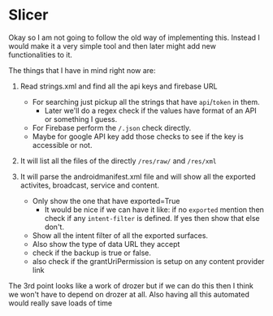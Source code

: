 # Slicer

Okay so I am not going to follow the old way of implementing this. Instead I would make it a very simple tool and then later might add new functionalities to it.

The things that I have in mind right now are:

1) Read strings.xml and find all the api keys and firebase URL
    - For searching just pickup all the strings that have `api`/`token` in them.
        + Later we'll do a regex check if the values have format of an API or something I guess.
    - For Firebase perform the `/.json` check directly.
    - Maybe for google API key add those checks to see if the key is accessible or not.

2) It will list all the files of the directly `/res/raw/` and `/res/xml`
3) It will parse the androidmanifest.xml file and will show all the exported activites, broadcast, service and content.
    - Only show the one that have exported=True
        + It would be nice if we can have it like: if no `exported` mention then check if any `intent-filter` is defined. If yes then show that else don't.
    - Show all the intent filter of all the exported surfaces.
    - Also show the type of data URL they accept
    - check if the backup is true or false.
    - also check if the grantUriPermission is setup on any content provider link


The 3rd point looks like a work of drozer but if we can do this then I think we won't have to depend on drozer at all. Also having all this automated would really save loads of time
